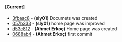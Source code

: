 
#### [Current]

#### 
 * [3fbaac8](../../commit/3fbaac8) - __(sly01)__ Documets was created
 * [057b333](../../commit/057b333) - __(sly01)__ home page was improved
 * [d53c812](../../commit/d53c812) - __(Ahmet Erkoç)__ Home page was created
 * [0688ab4](../../commit/0688ab4) - __(Ahmet Erkoç)__ first commit
